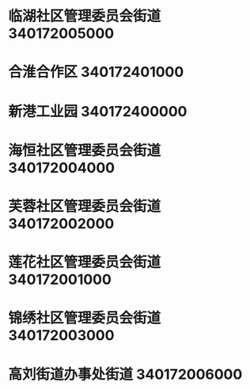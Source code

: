 # 临湖社区管理委员会街道 340172005000
# 合淮合作区 340172401000
# 新港工业园 340172400000
# 海恒社区管理委员会街道 340172004000
# 芙蓉社区管理委员会街道 340172002000
# 莲花社区管理委员会街道 340172001000
# 锦绣社区管理委员会街道 340172003000
# 高刘街道办事处街道 340172006000

